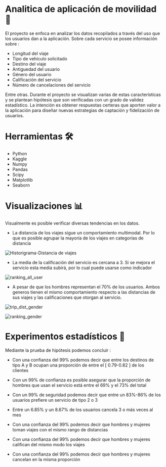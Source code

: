 # Analitica de aplicación de movilidad 🚕
El proyecto se enfoca en analizar los datos recopilados a través del uso que los usuarios dan a la aplicación. Sobre cada servicio se posee información sobre :

* Longitud del viaje
* Tipo de vehículo solicitado
* Destino del viaje
* Antiguedad del usuario
* Género del usuario
* Calificación del servicio
* Número de cancelaciones del servicio

Entre otras. Durante el proyecto se visualizan varias de estas características y se plantean hipótesis que son verificadas con un grado de validez estadístico. La intención es obtener respuestas certeras que aporten valor a la aplicación para diseñar nuevas estrategias de captación y fidelización de usuarios.

#  Herramientas 🛠️

* Python
* Kaggle
* Numpy
* Pandas
* Scipy
* Matplotlib
* Seaborn

# Visualizaciones 📊

Visualmente es posible verificar diversas tendencias en los datos.

* La distancia de los viajes sigue un comportamiento multimodal. Por lo que es posible agrupar la mayoría de los viajes en categorías de distancia

  

![Historigrama-Distancia de viajes](https://github.com/huachibigote/analitica_app_taxis/assets/61852105/c4495497-ddb9-45fa-8b89-57105c48dd6c)


* La media de la calificación del servicio es cercana a 3. Si se mejora el servicio esta media subirá, por lo cual puede usarse como indicador

  
![ranking_all_user](https://github.com/huachibigote/analitica_app_taxis/assets/61852105/4e7cf1ff-32af-48b4-83fb-241a192d3b94)



* A pesar de que los hombres representan el 70% de los usuarios. Ambos generos tienen el mismo comportamiento respecto a las distancias de sus viajes y las calificaciones que otorgan al servicio.

  
![trip_dist_gender](https://github.com/huachibigote/analitica_app_taxis/assets/61852105/a314af90-4380-4803-ba3d-8ec16a63d4b1)


  
![ranking_gender](https://github.com/huachibigote/analitica_app_taxis/assets/61852105/a6f88c0c-3cac-423c-9e2d-2c818c49bb3c)

  
  

# Experimentos estadísticos  🧪

Mediante la prueba de hipótesis podemos concluir :

* Con una confianza del 99% podemos decir que entre los destinos de tipo A y B ocupan una proporción de entre el [ 0.79-0.82 ] de los clientes

* Con un 99% de confianza es posible asegurar que la proporción de hombres que usan el servicio está entre el 69% y el 73% del total

* Con un 99% de seguridad podemos decir que entre un 83%-86% de los usuarios prefiere un servicio de tipo 2 o 3

* Entre un 6.85% y un 8.67% de los usuarios cancela 3 o más veces al mes

* Con una confianza del 99% podemos decir que hombres y mujeres toman viajes con el mismo rango de distancias

* Con una confianza del 99% podemos decir que hombres y mujeres califican del mismo modo los viajes

* Con una confianza del 99% podemos decir que hombres y mujeres cancelan en la misma proporción




